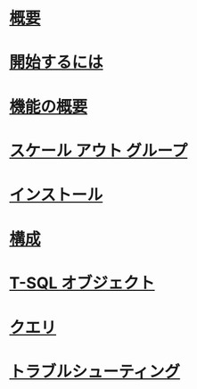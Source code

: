 # [概要](polybase-guide.md)  
# [開始するには](get-started-with-polybase.md)  
# [機能の概要](polybase-versioned-feature-summary.md)  
# [スケール アウト グループ](polybase-scale-out-groups.md)  
# [インストール](polybase-installation.md)  
# [構成](polybase-configuration.md)  
# [T-SQL オブジェクト](polybase-t-sql-objects.md)  
# [クエリ](polybase-queries.md)  
# [トラブルシューティング](polybase-troubleshooting.md)  
